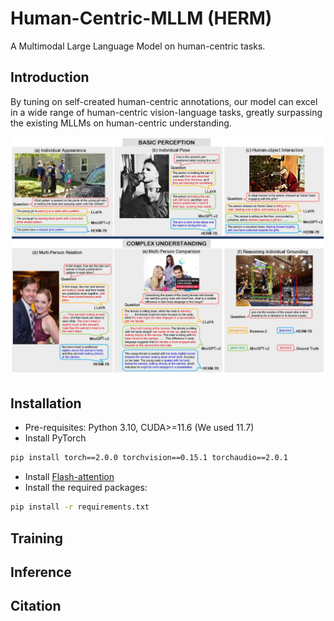 # Human-Centric-MLLM (HERM)
A Multimodal Large Language Model on human-centric tasks.

## Introduction
By tuning on self-created human-centric annotations, our model can excel in a wide range of human-centric vision-language tasks, greatly surpassing the existing MLLMs on human-centric understanding.

<div align=center>
<img src="./figs/examples.png" alt="overview" style="zoom: 80%">
</div>

## Installation
- Pre-requisites: Python 3.10, CUDA>=11.6 (We used 11.7)
- Install PyTorch 
```sh
pip install torch==2.0.0 torchvision==0.15.1 torchaudio==2.0.1
```
- Install [Flash-attention](https://github.com/Dao-AILab/flash-attention?tab=readme-ov-file#installation-and-features)
- Install the required packages:
```sh
pip install -r requirements.txt
```

## Training

## Inference

## Citation
